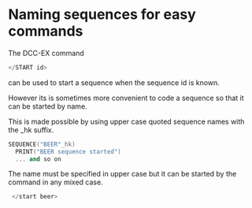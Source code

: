 # Naming sequences for easy commands

The DCC-EX command

```cpp
</START id>
```

can be used to start a sequence when the sequence id is known.

However its is sometimes more convenient to code a sequence so that it can be started by name.

This is made possible by using upper case quoted sequence names with the _hk suffix.

```cpp
SEQUENCE("BEER"_hk)  
  PRINT("BEER sequence started")
  ... and so on
```

The name must be specified in upper case but it can be started by the command in any mixed case.

```cpp
 </start beer>
```
